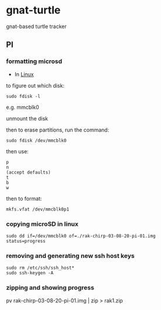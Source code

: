 # gnat-turtle
gnat-based turtle tracker

## PI

### formatting microsd 

- In [Linux](https://ragnyll.gitlab.io/2018/05/22/format-a-sd-card-to-fat-32linux.html)

to figure out which disk:

```
sudo fdisk -l
```

e.g. mmcblk0

unmount the disk

then to erase partitions, run the command:

```
sudo fdisk /dev/mmcblk0
```

then use:

```
p
n
(accept defaults)
t
b
w
```

then to format:

```
mkfs.vfat /dev/mmcblk0p1
```





### copying microSD in linux

```
sudo dd if=/dev/mmcblk0 of=./rak-chirp-03-08-20-pi-01.img status=progress
```

### removing and generating new ssh host keys

```
sudo rm /etc/ssh/ssh_host*
sudo ssh-keygen -A
```

### zipping and showing progress

pv rak-chirp-03-08-20-pi-01.img | zip > rak1.zip

